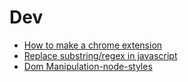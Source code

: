 # Dev

+ [How to make a chrome extension](https://c9to5google.com/2015/06/14/how-to-make-a-chrome-extensions/)
+ [Replace substring/regex in javascript](https://c9to5google.com/2015/06/14/how-to-make-a-chrome-extensions/)
+ [Dom Manipulation-node-styles](https://medium.com/swlh/dom-manipulation-node-styles-and-text-nodes-677921af440a)
